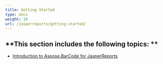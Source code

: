 ```yaml
---
title: Getting Started
type: docs
weight: 10
url: /jasperreports/getting-started/
---
```


**This section includes the following topics: 
**
----------------------------------------------
- [Introduction to Aspose.BarCode for JasperReports](/barcode/jasperreports/introduction-to-aspose-barcode-for-jasperreports/) 
